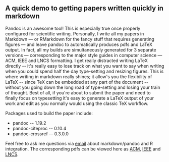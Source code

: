 
A quick demo to getting papers written quickly in markdown
-----------------------------------------------------------

Pandoc is an awesome tool!
This is especially true once properly configured for scientific writing.
Personally, I write all my papers in Markdown — or RMarkdown for the fancy stuff that requires generating figures — and leave pandoc to automatically produces pdfs and LaTeX output.
In fact, all my builds are simultaneously generated for 3 separate versions — corresponding to the major style guides in computer science — ACM, IEEE and LNCS formatting.
I get really distracted writing LaTeX directly -- it's really easy to lose track on what you want to say when writing when you could spend half the day type-setting and resizing figures.
This is where writing in markdown really shines; it allow's you the flexibility of LaTeX -- since TeX can be embedded at any part of the document -- without you going down the long road of type-setting and losing your train of thought.
Best of all, if you're about to submit the paper and need to finally focus on typesetting it's easy to generate a LaTeX output of your work and edit as you normally would using the classic TeX workflow.

Packages used to build the paper include:

* pandoc -- 1.19.2
* pandoc-citeproc -- 0.10.4
* pandoc-crossref -- 0.3.0.0

Feel free to ask me questions via [email](mailto:beau@inbeta.org) about markdown/pandoc and R integration.
The corresponding pdfs can be viewed here as [ACM](https://inbeta.org/wp-content/uploads/2018/05/acm-paper.pdf), [IEEE](https://inbeta.org/wp-content/uploads/2018/05/ieee-paper.pdf) and [LNCS](https://inbeta.org/wp-content/uploads/2018/05/lncs-paper.pdf).
